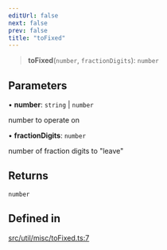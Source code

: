 ```yaml
---
editUrl: false
next: false
prev: false
title: "toFixed"
---
```


> **toFixed**(`number`, `fractionDigits`): `number`

## Parameters

• **number**: `string` \| `number`

number to operate on

• **fractionDigits**: `number`

number of fraction digits to "leave"

## Returns

`number`

## Defined in

[src/util/misc/toFixed.ts:7](https://github.com/fabricjs/fabric.js/blob/8748628df7e9de00ba77413bfc3ad9e9fe9d4f30/src/util/misc/toFixed.ts#L7)
